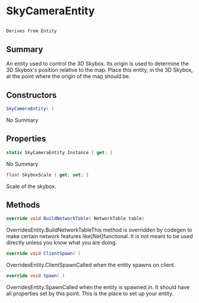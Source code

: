 # SkyCameraEntity

## 
```c#
Derives from Entity
```

## Summary

An entity used to control the 3D Skybox.
Its origin is used to determine the 3D Skybox's position relative to the map.
Place this entity, in the 3D Skybox, at the point where the origin of the map should be.
## Constructors

```c#
SkyCameraEntity( ) 
```
No Summary
## Properties

```c#
static SkyCameraEntity Instance { get; } 
```
No Summary
```c#
float SkyboxScale { get; set; } 
```
Scale of the skybox.
## Methods

```c#
override void BuildNetworkTable( NetworkTable table) 
```
OverridesEntity.BuildNetworkTableThis method is overridden by codegen to make certain network features like[Net]functional. It is not meant to be used directly unless you know what you are doing.
```c#
override void ClientSpawn( ) 
```
OverridesEntity.ClientSpawnCalled when the entity spawns on client.
```c#
override void Spawn( ) 
```
OverridesEntity.SpawnCalled when the entity is spawned in. It should have all properties set by this point.
This is the place to set up your entity.
